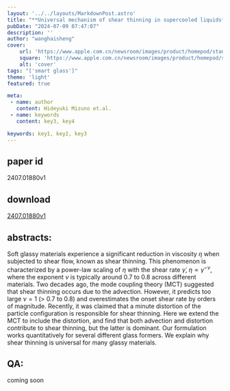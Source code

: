 ```yaml
---
layout: '../../layouts/MarkdownPost.astro'
title: "**Universal mechanism of shear thinning in supercooled liquids**"
pubDate: "2024-07-09 07:47:07"
description: ''
author: "wanghaisheng"
cover:
    url: 'https://www.apple.com.cn/newsroom/images/product/homepod/standard/Apple-HomePod-hero-230118_big.jpg.large_2x.jpg'
    square: 'https://www.apple.com.cn/newsroom/images/product/homepod/standard/Apple-HomePod-hero-230118_big.jpg.large_2x.jpg'
    alt: 'cover'
tags: "['smart glass']"
theme: 'light'
featured: true

meta:
 - name: author
   content: Hideyuki Mizuno et.al.
 - name: keywords
   content: key3, key4

keywords: key1, key2, key3
---
```


## paper id
2407.01880v1
## download
[2407.01880v1](http://arxiv.org/abs/2407.01880v1)
## abstracts:
Soft glassy materials experience a significant reduction in viscosity $\eta$ when subjected to shear flow, known as shear thinning. This phenomenon is characterized by a power-law scaling of $\eta$ with the shear rate $\dot{\gamma}$, $\eta \propto \dot{\gamma}^{-\nu}$, where the exponent $\nu$ is typically around $0.7$ to $0.8$ across different materials. Two decades ago, the mode coupling theory (MCT) suggested that shear thinning occurs due to the advection. However, it predicts too large $\nu = 1$ (> $0.7$ to $0.8$) and overestimates the onset shear rate by orders of magnitude. Recently, it was claimed that a minute distortion of the particle configuration is responsible for shear thinning. Here we extend the MCT to include the distortion, and find that both advection and distortion contribute to shear thinning, but the latter is dominant. Our formulation works quantitatively for several different glass formers. We explain why shear thinning is universal for many glassy materials.
## QA:
coming soon
